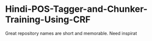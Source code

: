 # Hindi-POS-Tagger-and-Chunker-Training-Using-CRF
Great repository names are short and memorable. Need inspirat
